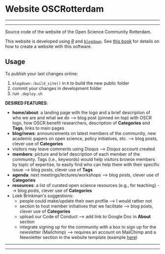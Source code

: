 # Website OSCRotterdam
***
***

Source code of the website of the Open Science Community Rotterdam.

This website is developed using [_R_](https://cran.r-project.org/) and [`blogdown`](https://github.com/rstudio/blogdown). See [this book](https://bookdown.org/yihui/blogdown/) for details on how to create a website with this software.


## Usage
To publish your last changes online:
1. `blogdown::build_site()` in `R` to build the new public folder 
2. commit your changes in development folder
3. run `.deploy.sh`



**DESIRED FEATURES**:
- **home/about**: a landing page with the logo and a brief description of who we are and what we do --> blog post (pinned on top) with OSCR logo, how OSCR benefit researchers, description of **Categories** and **Tags**, links to main pages
- **blog/news**: announcements on latest members of the community, new academic papers on open science, policy initiatives, etc. --> blog posts, clever use of **Categories**
- visitors may leave comments using Disqus --> _Disqus_ account created
- **members**: picture and brief description of each member of the community. Tags (i.e., keywords) would help visitors browse members by topic of expertise, to easily find who can help them with their specific issue --> blog posts, clever use of **Tags**
- **agenda**: next meetings/lectures/workshops --> blog posts, clever use of **Categories**
- **resources**: a list of curated open science resources (e.g., for teaching) --> blog posts, clever use of **Categories**
- Loek Brinkman's suggestions:
  - people could make/update their own profile --> I would rather not
  - section to host member initiatives that we facilitate --> blog posts, clever use of **Categories**
  - upload our Code of Conduct --> add link to Google Doc in **About** section
  - integrate signing up for the community with a box to sign up for the newsletter (Mailchimp) --> requires an account on MailChimp and a Newsletter section in the website template (example [here](https://themes.gohugo.io/theme/restaurant-hugo/#contact-us))

***
***
